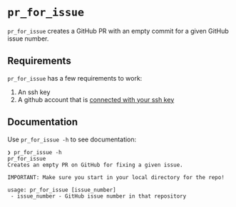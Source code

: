 # `pr_for_issue`

`pr_for_issue` creates a GitHub PR with an empty commit for a given GitHub
issue number.

## Requirements

`pr_for_issue` has a few requirements to work:

1. An ssh key
1. A github account that is [connected with your ssh
  key](https://help.github.com/en/github/authenticating-to-github/connecting-to-github-with-ssh)

## Documentation

Use `pr_for_issue -h` to see documentation:

```
❯ pr_for_issue -h
pr_for_issue
Creates an empty PR on GitHub for fixing a given issue.

IMPORTANT: Make sure you start in your local directory for the repo!

usage: pr_for_issue [issue_number]
 - issue_number - GitHub issue number in that repository
```
